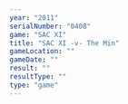 ```yaml
---
year: "2011"
serialNumber: "0408" 
game: "SAC XI"
title: "SAC XI -v- The Min"
gameLocation: ""
gameDate: ""
result: ""
resultType: ""
type: "game"
---
```

